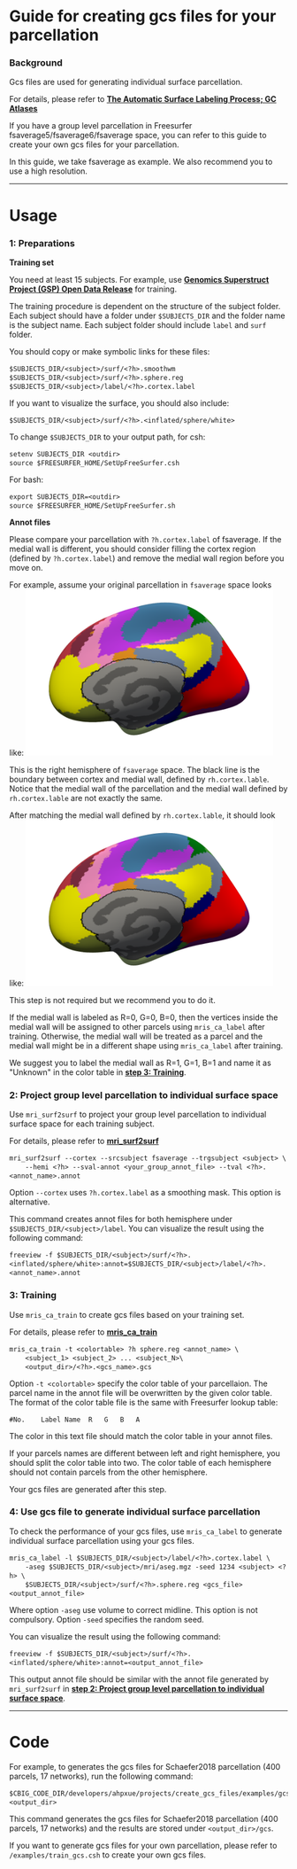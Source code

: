 # Guide for creating gcs files for your parcellation

### Background

Gcs files are used for generating individual surface parcellation. 

For details, please refer to [**The Automatic Surface Labeling Process; GC Atlases**](https://surfer.nmr.mgh.harvard.edu/fswiki/SurfaceLabelAtlas)

If you have a group level parcellation in Freesurfer fsaverage5/fsaverage6/fsaverage space, you can refer to this guide to create your own gcs files for your parcellation. 

In this guide, we take fsaverage as example. We also recommend you to use a high resolution. 

----
# Usage

### 1: Preparations

**Training set**

You need at least 15 subjects. For example, use [**Genomics Superstruct Project (GSP) Open Data Release**](https://www.neuroinfo.org/gsp/) for training. 

The training procedure is dependent on the structure of the subject folder. Each subject should have a folder under `$SUBJECTS_DIR` and the folder name is the subject name. Each subject folder should include `label` and `surf` folder. 

You should copy or make symbolic links for these files:

```
$SUBJECTS_DIR/<subject>/surf/<?h>.smoothwm
$SUBJECTS_DIR/<subject>/surf/<?h>.sphere.reg
$SUBJECTS_DIR/<subject>/label/<?h>.cortex.label
```

If you want to visualize the surface, you should also include:

```
$SUBJECTS_DIR/<subject>/surf/<?h>.<inflated/sphere/white>
```

To change `$SUBJECTS_DIR` to your output path, for csh:

```
setenv SUBJECTS_DIR <outdir>
source $FREESURFER_HOME/SetUpFreeSurfer.csh
```

For bash:

```
export SUBJECTS_DIR=<outdir>
source $FREESURFER_HOME/SetUpFreeSurfer.sh
```


**Annot files**

Please compare your parcellation with `?h.cortex.label` of fsaverage. If the medial wall is different, you should consider filling the cortex region (defined by `?h.cortex.label`) and remove the medial wall region before you move on. 

For example, assume your original parcellation in `fsaverage` space looks like: 
<img src="readme_figures/original_annot.png" height="300" />

This is the right hemisphere of `fsaverage` space. The black line is the boundary between cortex and medial wall, defined by `rh.cortex.lable`. Notice that the medial wall of the parcellation and the medial wall defined by `rh.cortex.lable` are not exactly the same.

After matching the medial wall defined by `rh.cortex.lable`, it should look like:
<img src="readme_figures/matched_annot.png" height="300" />

This step is not required but we recommend you to do it. 

If the medial wall is labeled as R=0, G=0, B=0, then the vertices inside the medial wall will be assigned to other parcels using `mris_ca_label` after training. Otherwise, the medial wall will be treated as a parcel and the medial wall might be in a different shape using `mris_ca_label` after training.

We suggest you to label the medial wall as R=1, G=1, B=1 and name it as "Unknown" in the color table in [**step 3: Training**](#3-training).

### 2: Project group level parcellation to individual surface space

Use `mri_surf2surf` to project your group level parcellation to individual surface space for each training subject. 

For details, please refer to [**mri_surf2surf**](https://surfer.nmr.mgh.harvard.edu/fswiki/mri_surf2surf)

```
mri_surf2surf --cortex --srcsubject fsaverage --trgsubject <subject> \
	--hemi <?h> --sval-annot <your_group_annot_file> --tval <?h>.<annot_name>.annot
```

Option `--cortex` uses `?h.cortex.label` as a smoothing mask. This option is alternative.

This command creates annot files for both hemisphere under `$SUBJECTS_DIR/<subject>/label`. You can visualize the result using the following command:

```
freeview -f $SUBJECTS_DIR/<subject>/surf/<?h>.<inflated/sphere/white>:annot=$SUBJECTS_DIR/<subject>/label/<?h>.<annot_name>.annot
```

### 3: Training

Use `mris_ca_train` to create gcs files based on your training set.

For details, please refer to [**mris_ca_train**](https://surfer.nmr.mgh.harvard.edu/fswiki/mris_ca_train)

```
mris_ca_train -t <colortable> ?h sphere.reg <annot_name> \
	<subject_1> <subject_2> ... <subject_N>\
	<output_dir>/<?h>.<gcs_name>.gcs

```

Option `-t <colortable>` specify the color table of your parcellaion. The parcel name in the annot file will be overwritten by the given color table. The format of the color table file is the same with Freesurfer lookup table:

```
#No.	Label Name	R   G   B   A
```

The color in this text file should match the color table in your annot files.

If your parcels names are different between left and right hemisphere, you should split the color table into two. The color table of each hemisphere should not contain parcels from the other hemisphere. 

Your gcs files are generated after this step. 

### 4: Use gcs file to generate individual surface parcellation

To check the performance of your gcs files, use `mris_ca_label` to generate individual surface parcellation using your gcs files.

```
mris_ca_label -l $SUBJECTS_DIR/<subject>/label/<?h>.cortex.label \
	-aseg $SUBJECTS_DIR/<subject>/mri/aseg.mgz -seed 1234 <subject> <?h> \
	$SUBJECTS_DIR/<subject>/surf/<?h>.sphere.reg <gcs_file> <output_annot_file>
```

Where option `-aseg` use volume to correct midline. This option is not compulsory. Option `-seed` specifies the random seed. 

You can visualize the result using the following command:

```
freeview -f $SUBJECTS_DIR/<subject>/surf/<?h>.<inflated/sphere/white>:annot=<output_annot_file>
```

This output annot file should be similar with the annot file generated by `mri_surf2surf` in [**step 2: Project group level parcellation to individual surface space**](#2-project-group-level-parcellation-to-individual-surface-space).

----
# Code

For example, to generates the gcs files for Schaefer2018 parcellation (400 parcels, 17 networks), run the following command:

```
$CBIG_CODE_DIR/developers/ahpxue/projects/create_gcs_files/examples/gcs_example.csh <output_dir>
```

This command generates the gcs files for Schaefer2018 parcellation (400 parcels, 17 networks) and the results are stored under `<output_dir>/gcs`. 

If you want to generate gcs files for your own parcellation, please refer to `/examples/train_gcs.csh` to create your own gcs files.

